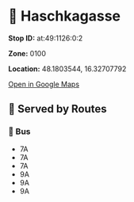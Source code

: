 # 🚉 Haschkagasse


**Stop ID:** at:49:1126:0:2

**Zone:** 0100

**Location:** 48.1803544, 16.32707792

[Open in Google Maps](https://www.google.com/maps?q=48.1803544,16.32707792)

## 🚆 Served by Routes

### 🚌 Bus
- 7A
- 7A
- 7A
- 9A
- 9A
- 9A